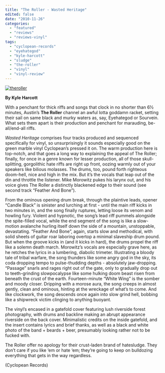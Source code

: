 ```yaml
---
title: "The Roller - Wasted Heritage"
edited: false
date: "2010-11-26"
categories:
  - "featured"
  - "reviews"
  - "reviews-vinyl"
tags:
  - "cyclopean-records"
  - "eyehategod"
  - "kyle-harcott"
  - "sludge"
  - "the-roller"
  - "vinyl"
  - "vinyl-review"
---
```


[![](http://www.hellbound.ca/wp-content/uploads/2010/11/theroller-300x300.jpg "theroller")](http://www.hellbound.ca/wp-content/uploads/2010/11/theroller.jpg)

**By Kyle Harcott**

With a penchant for thick riffs and songs that clock in no shorter than 6½ minutes, Austin’s **The Roller** channel an awful lotta goddamn racket, setting their sail on same black and murky waters as, say, Eyehategod or Sourvein. What sets them apart is their production and penchant for marauding, be-all/end-all riffs.

_Wasted Heritage_ comprises four tracks produced and sequenced specifically for vinyl, so unsurprisingly it sounds especially good on the green marble vinyl Cyclopean’s pressed it on. The warm production here is top-notch, and that goes a long way to explaining the appeal of The Roller; finally, for once in a genre known for lesser production, all of those skull-splitting, gorgolithic hate riffs are right up front, oozing warmly out of your speakers like bilious molasses. The drums, too, pound forth righteous doom-hell, nice and high in the mix. But it’s the vocals that leap out of the din and throttle the listener. Mike Morowitz pukes his larynx out, and his voice gives The Roller a distinctly blackened edge to their sound (see second track “Feather And Bone”).

From the ominous opening drum break, through the plaintive leads, opener “Candle Black” is sinister and lurching at first - until the main riff kicks in two minutes in, and the song finally ruptures, letting loose its venom and howling fury. Violent and hypnotic, the song’s lead riff pummels alongside the spite-filled vocal, while the end segment of the song is like a slow-motion avalanche hurling itself down the side of a mountain, unstoppable, devastating. “Feather And Bone”, again, starts slow and methodical, with solid sheets of guitar roar laboring overtop a minimal slaveship drum pound. But when the groove kicks in (and it kicks in hard), the drums propel the riff like a solemn death march. Morowitz’s vocals are especially grave here, as he retches the lyrics in a lumbering, diabolic trimeter. Illustrating a bloody tale of tribal warfare, the song thunders like some angry god in the sky, its coda dropping tempo to pulse-thudding depths - absolutely jaw-dropping. “Passage” snarls and rages right out of the gate, only to gradually drop out to teeth-grinding slowpocalypse like some hulking doom beast risen from beneath the crust of the earth. Fourteen-minute “White Wing” is the somber and moody closer. Dripping with a morose aura, the song creeps in almost gently, clean and ominous, hinting at the wreckage of what’s to come. And like clockwork, the song descends once again into slow grind hell, bobbing like a shipwreck victim clinging to anything buoyant.

The vinyl’s encased in a gatefold cover featuring lush riverside forest photography, with drums and backline making an abrupt appearance riverside on the back cover. Minimalistic credits on the inside gatefold, and the insert contains lyrics and brief thanks, as well as a black and white photo of the band + beards + beer, presumably looking rather not to be fucked with.

The Roller offer no apology for their crust-laden brand of hatesludge. They don’t care if you like ‘em or hate ‘em; they’re going to keep on bulldozing everything that gets in the way regardless.

(Cyclopean Records)
